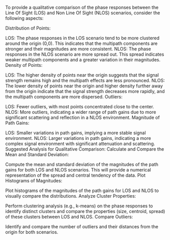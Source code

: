 To provide a qualitative comparison of the phase responses between the Line Of Sight (LOS) and Non Line Of Sight (NLOS) scenarios, consider the following aspects:

Distribution of Points:

LOS: The phase responses in the LOS scenario tend to be more clustered around the origin (0,0). This indicates that the multipath components are stronger and their magnitudes are more consistent.
NLOS: The phase responses in the NLOS scenario are more spread out. This spread indicates weaker multipath components and a greater variation in their magnitudes.
Density of Points:

LOS: The higher density of points near the origin suggests that the signal strength remains high and the multipath effects are less pronounced.
NLOS: The lower density of points near the origin and higher density further away from the origin indicate that the signal strength decreases more rapidly, and the multipath components are more dispersed.
Outliers:

LOS: Fewer outliers, with most points concentrated close to the center.
NLOS: More outliers, indicating a wider range of path gains due to more significant scattering and reflection in a NLOS environment.
Magnitude of Path Gains:

LOS: Smaller variations in path gains, implying a more stable signal environment.
NLOS: Larger variations in path gains, indicating a more complex signal environment with significant attenuation and scattering.
Suggested Analysis for Qualitative Comparison:
Calculate and Compare the Mean and Standard Deviation:

Compute the mean and standard deviation of the magnitudes of the path gains for both LOS and NLOS scenarios. This will provide a numerical representation of the spread and central tendency of the data.
Plot Histograms of Magnitudes:

Plot histograms of the magnitudes of the path gains for LOS and NLOS to visually compare the distributions.
Analyze Cluster Properties:

Perform clustering analysis (e.g., k-means) on the phase responses to identify distinct clusters and compare the properties (size, centroid, spread) of these clusters between LOS and NLOS.
Compare Outliers:

Identify and compare the number of outliers and their distances from the origin for both scenarios.
